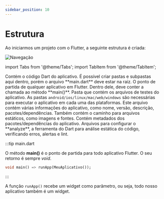 ```yaml
---
sidebar_position: 10
---
```


# Estrutura

Ao iniciarmos um projeto com o Flutter, a seguinte estrutura é criada:

![Navegação](/img/estrutura.png)

import Tabs from '@theme/Tabs';
import TabItem from '@theme/TabItem';

<Tabs>
  <TabItem value="lib" label="lib" default>
    Contém o código Dart do aplicativo. É possível criar pastas e subpastas aqui dentro, porém o arquivo **main.dart** deve estar na raiz.&#x20;
  </TabItem>
  <TabItem value="main" label="main.dart">O ponto de partida de qualquer aplicativo em Flutter. Dentro dele, deve conter a chamada ao método **main()**.
    
  </TabItem>
  <TabItem value="test" label="test">
Pasta que contém os arquivos de testes do aplicativo.
  </TabItem>
  <TabItem value="android-ios-linux-mac-web-windows" label="Plataformas">
  As pastas <code>android/ios/linux/mac/web/windows</code> são necessárias para executar o aplicativo em cada uma das plataformas.
  </TabItem>
  <TabItem value="pubspec.yaml" label="pubspec.yaml">
Este arquivo contém várias informações do aplicativo, como nome, versão, descrição, pacotes/dependências. Também contém o caminho para arquivos estáticos, como imagens e fontes.
  </TabItem>
    <TabItem value="pubspec.lock" label="pubspec.lock">
Contém metadados dos pacotes/dependências do aplicativo.
  </TabItem>
      <TabItem value="analysis_options.yaml" label="analysis_options.yaml">
Arquivos para configurar o **analyze**, a ferramenta do Dart para análise estática do código, verificando erros, alertas e lint.
  </TabItem>
</Tabs>

:::tip main.dart

O método **main()** é o ponto de partida para todo aplicativo Flutter. O seu retorno é sempre _void_.

```dart
void main() => runApp(MeuAplicativo());
```
:::

A função `runApp()` recebe um widget como parâmetro, ou seja, todo nosso aplicativo também é um widget.
